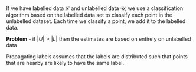 If we have labelled data $\mathcal{L}$ and unlabelled data $\mathcal{U}$, we use a classification algorithm based on the labelled data set to classify each point in the unlabelled dataset. Each time we classify a point, we add it to the labelled data.

**Problem** - if $|U| > |L|$ then the estimates are based on entirely on unlabelled data

Propagating labels assumes that the labels are distributed such that points that are nearby are likely to have the same label.

